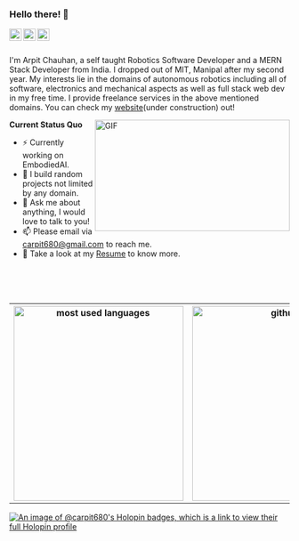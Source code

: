 ### Hello there! 👋

</a>
<a href="https://https://www.linkedin.com/in/arpitchauhan100/">
  <img align="left" alt="LinkedIn" width="22px" src="https://cdn.jsdelivr.net/npm/simple-icons@3.1.0/icons/linkedin.svg" />
</a>
<a href="https://github.com/carpit680">
  <img align="left" alt="GitHub" width="22px" src="https://cdn.jsdelivr.net/npm/simple-icons@3.1.0/icons/github.svg" />
</a>
<a href="https://gitlab.com/carpit680">
  <img align="left" alt="GitLab" width="22px" src="https://cdn.jsdelivr.net/npm/simple-icons@3.1.0/icons/gitlab.svg" />
</a>

<br />
<br />

I'm Arpit Chauhan, a self taught Robotics Software Developer and a MERN Stack Developer from India. I dropped out of MIT, Manipal after my second year. My interests lie in the domains of autonomous robotics including all of software, electronics and mechanical aspects as well as full stack web dev in my free time. I provide freelance services in the above mentioned domains. You can check my [website](https://arpitchauhan.com/)(under construction) out!

  <img align="right" alt="GIF" src="https://media.giphy.com/media/iIqmM5tTjmpOB9mpbn/giphy.gif" width="350" height="200" />

**Current Status Quo**
- :zap: Currently working on EmbodiedAI.
- 🤔 I build random projects not limited by any domain.
- 💬 Ask me about anything, I would love to talk to you!
- 📫 Please email via carpit680@gmail.com to reach me.
- 👀 Take a look at my [Resume](https://drive.google.com/file/d/1cd61uzqyU3klT-p39qQS9A7tJJhWzTT4/view?usp=sharing) to know more.
<br>
<br>
<br>

<table align="center" style="border:none!important;">
  <tr>
    <th scope="col" style="border:none!important;">
      <img src="https://github-readme-stats.vercel.app/api/top-langs/?username=carpit680&layout=compact&show_icons=true&theme=radical" alt="most used languages" width="305" height="350" />
    </th>
    <th scope="col" style="border:none!important;">
      <img src="https://github-readme-stats.vercel.app/api?username=carpit680&show_icons=true&theme=radical" alt="github stats" width="360" height="350" />
    </th>
  </tr>
</table>

[![An image of @carpit680's Holopin badges, which is a link to view their full Holopin profile](https://holopin.me/carpit680)](https://holopin.io/@carpit680)
